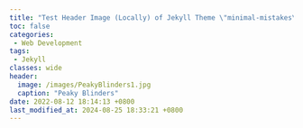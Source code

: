 ```yaml
---
title: "Test Header Image (Locally) of Jekyll Theme \"minimal-mistakes\""
toc: false
categories:
 - Web Development
tags: 
 - Jekyll
classes: wide
header:
  image: /images/PeakyBlinders1.jpg
  caption: "Peaky Blinders"
date: 2022-08-12 18:14:13 +0800
last_modified_at: 2024-08-25 18:33:21 +0800
---
```


